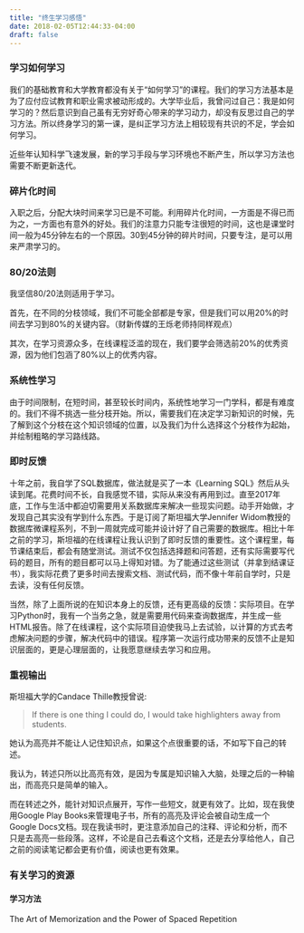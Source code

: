 ```yaml
---
title: "终生学习感悟"
date: 2018-02-05T12:44:33-04:00
draft: false
---
```

### 学习如何学习
我们的基础教育和大学教育都没有关于“如何学习”的课程。我们的学习方法基本是为了应付应试教育和职业需求被动形成的。大学毕业后，我曾问过自己：我是如何学习的？然后意识到自己虽有无穷好奇心带来的学习动力，却没有反思过自己的学习方法。所以终身学习的第一课，是纠正学习方法上相较现有共识的不足，学会如何学习。

近些年认知科学飞速发展，新的学习手段与学习环境也不断产生，所以学习方法也需要不断更新迭代。

### 碎片化时间
入职之后，分配大块时间来学习已是不可能。利用碎片化时间，一方面是不得已而为之，一方面也有意外的好处。我们的注意力只能专注很短的时间，这也是课堂时间一般为45分钟左右的一个原因。30到45分钟的碎片时间，只要专注，是可以用来严肃学习的。

### 80/20法则
我坚信80/20法则适用于学习。

首先，在不同的分枝领域，我们不可能全部都是专家，但是我们可以用20%的时间去学习到80%的关键内容。（财新传媒的王烁老师持同样观点）

其次，在学习资源众多，在线课程泛滥的现在，我们要学会筛选前20%的优秀资源，因为他们包涵了80%以上的优秀内容。

### 系统性学习
由于时间限制，在短时间，甚至较长时间内，系统性地学习一门学科，都是有难度的。我们不得不挑选一些分枝开始。所以，需要我们在决定学习新知识的时候，先了解到这个分枝在这个知识领域的位置，以及我们为什么选择这个分枝作为起始，并绘制粗略的学习路线路。

### 即时反馈
十年之前，我自学了SQL数据库，做法就是买了一本《Learning SQL》然后从头读到尾。花费时间不长，自我感觉不错，实际从来没有再用到过。直至2017年底，工作与生活中都迫切需要用关系数据库来解决一些现实问题。动手开始做，才发现自己其实没有学到什么东西。于是订阅了斯坦福大学Jennifer Widom教授的数据库微课程系列，不到一周就完成可能并设计好了自己需要的数据库。相比十年之前的学习，斯坦福的在线课程让我认识到了即时反馈的重要性。这个课程里，每节课结束后，都会有随堂测试。测试不仅包括选择题和问答题，还有实际需要写代码的题目，所有的题目都可以马上得知对错。为了能通过这些测试（并拿到结课证书），我实际花费了更多时间去搜索文档、测试代码，而不像十年前自学时，只是去读，没有任何反馈。

当然，除了上面所说的在知识本身上的反馈，还有更高级的反馈：实际项目。在学习Python时，我有一个当务之急，就是需要用代码来查询数据库，并生成一些HTML报告。除了在线课程，这个实际项目迫使我马上去试验，以计算的方式去考虑解决问题的步骤，解决代码中的错误。程序第一次运行成功带来的反馈不止是知识层面的，更是心理层面的，让我愿意继续去学习和应用。

### 重视输出
斯坦福大学的Candace Thille教授曾说:

> If there is one thing I could do, I would take highlighters away from students.

她认为高亮并不能让人记住知识点，如果这个点很重要的话，不如写下自己的转述。

我认为，转述只所以比高亮有效，是因为专属是知识输入大脑，处理之后的一种输出，而高亮只是简单的输入。

而在转述之外，能针对知识点展开，写作一些短文，就更有效了。比如，现在我使用Google Play Books来管理电子书，所有的高亮及评论会被自动生成一个Google Docs文档。现在我读书时，更注意添加自己的注释、评论和分析，而不只是去高亮一些段落。这样，不论是自己去看这个文档，还是去分享给他人，自己之前的阅读笔记都会更有价值，阅读也更有效果。

### 有关学习的资源
#### 学习方法
The Art of Memorization and the Power of Spaced Repetition
